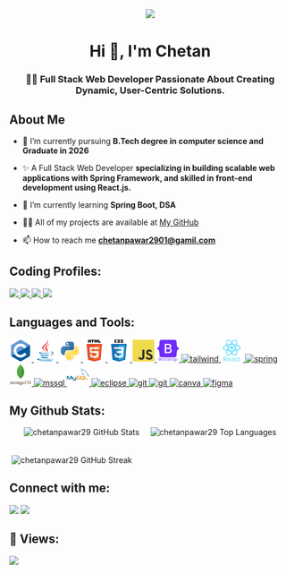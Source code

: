<div align="center">
  <a href="#">
    <img src="https://i.postimg.cc/nVKL4rnN/In-Shot-20240908-163728599.jpg" width="200" >
  </a>
</div>


<h1 align="center">Hi 👋, I'm Chetan</h1>
<h3 align="center">👨‍💻 Full Stack Web Developer Passionate About Creating Dynamic, User-Centric Solutions.</h3>

## About Me

- 🔭 I’m currently pursuing **B.Tech degree in computer science and Graduate in 2026**
- ✨ A Full Stack Web Developer **specializing in building scalable web applications with Spring Framework, and skilled in front-end development using React.js.**

- 🌱 I’m currently learning **Spring Boot, DSA**

- 👨‍💻 All of my projects are available at [My GitHub](https://github.com/chetanpawar29)

- 📫 How to reach me **chetanpawar2901@gamil.com**

## **Coding Profiles**:
<p align="left"> 
    <a href="https://www.geeksforgeeks.org/user/chetanpadcci/" target="_blank"> <img src="https://img.icons8.com/color/48/undefined/GeeksforGeeks.png"/> </a>
    <a href="https://leetcode.com/u/PawarChetanVilas/" target="_blank"> <img src="https://img.icons8.com/external-tal-revivo-color-tal-revivo/48/undefined/external-level-up-your-coding-skills-and-quickly-land-a-job-logo-color-tal-revivo.png"/> </a>   
    <a href="https://www.hackerrank.com/profile/chetanpawar2901" target="_blank"> <img src="https://img.icons8.com/external-tal-revivo-shadow-tal-revivo/48/undefined/external-hackerrank-is-a-technology-company-that-focuses-on-competitive-programming-logo-shadow-tal-revivo.png"/> </a>
    <a href="https://www.codechef.com/users/chetanpawar29" target="_blank"> <img src="https://img.icons8.com/fluency/48/000000/codechef.png"/> </a>    
     
</p>

## Languages and Tools:
<p align="left"><a href="https://www.cprogramming.com/" target="_blank" rel="noreferrer"> <img src="https://raw.githubusercontent.com/devicons/devicon/master/icons/c/c-original.svg" alt="c" width="40" height="40"/> </a><a href="https://www.java.com" target="_blank" rel="noreferrer"> <img src="https://raw.githubusercontent.com/devicons/devicon/master/icons/java/java-original.svg" alt="java" width="40" height="40"/> <a href="https://www.python.org" target="_blank" rel="noreferrer"> <img src="https://raw.githubusercontent.com/devicons/devicon/master/icons/python/python-original.svg" alt="python" width="40" height="40"/> </a> <a href="https://www.w3.org/html/" target="_blank" rel="noreferrer"> <img src="https://raw.githubusercontent.com/devicons/devicon/master/icons/html5/html5-original-wordmark.svg" alt="html5" width="40" height="40"/><a href="https://www.w3schools.com/css/" target="_blank" rel="noreferrer"> <img src="https://raw.githubusercontent.com/devicons/devicon/master/icons/css3/css3-original-wordmark.svg" alt="css3" width="40" height="40"/> </a>  </a></a> <a href="https://developer.mozilla.org/en-US/docs/Web/JavaScript" target="_blank" rel="noreferrer"> <img src="https://raw.githubusercontent.com/devicons/devicon/master/icons/javascript/javascript-original.svg" alt="javascript" width="40" height="40"/> </a> <a href="https://getbootstrap.com" target="_blank" rel="noreferrer"> <img src="https://raw.githubusercontent.com/devicons/devicon/master/icons/bootstrap/bootstrap-plain-wordmark.svg" alt="bootstrap" width="40" height="40"/> </a><a href="https://tailwindcss.com/" target="_blank" rel="noreferrer"> <img src="https://www.vectorlogo.zone/logos/tailwindcss/tailwindcss-icon.svg" alt="tailwind" width="40" height="40"/> </a> <a href="https://reactjs.org/" target="_blank" rel="noreferrer"> <img src="https://raw.githubusercontent.com/devicons/devicon/master/icons/react/react-original-wordmark.svg" alt="react" width="40" height="40"/> </a>  <a href="https://spring.io/" target="_blank" rel="noreferrer"> <img src="https://www.vectorlogo.zone/logos/springio/springio-icon.svg" alt="spring" width="40" height="40"/> </a>  <a href="https://www.mongodb.com/" target="_blank" rel="noreferrer"> <img src="https://raw.githubusercontent.com/devicons/devicon/master/icons/mongodb/mongodb-original-wordmark.svg" alt="mongodb" width="40" height="40"/> </a> <a href="https://www.microsoft.com/en-us/sql-server" target="_blank" rel="noreferrer"> <img src="https://www.svgrepo.com/show/303229/microsoft-sql-server-logo.svg" alt="mssql" width="40" height="40"/> </a> <a href="https://www.mysql.com/" target="_blank" rel="noreferrer"> <img src="https://raw.githubusercontent.com/devicons/devicon/master/icons/mysql/mysql-original-wordmark.svg" alt="mysql" width="40" height="40"/> </a>   <a href="https://eclipseide.org/" target="_blank" rel="noreferrer"> <img src="https://cdn.freebiesupply.com/logos/large/2x/eclipse-11-logo-png-transparent.png" alt="eclipse" width="40" height="40"/> </a> <a href="https://code.visualstudio.com/" target="_blank" rel="noreferrer"> <img src="https://uxwing.com/wp-content/themes/uxwing/download/brands-and-social-media/visual-studio-code-icon.png" alt="git" width="40" height="40"/> </a><a href="https://git-scm.com/" target="_blank" rel="noreferrer"> <img src="https://www.vectorlogo.zone/logos/git-scm/git-scm-icon.svg" alt="git" width="40" height="40"/> </a>  <a href="https://www.canva.com/" target="_blank" rel="noreferrer"> <img src="https://upload.wikimedia.org/wikipedia/commons/5/5e/Canva_logo..png" alt="canva" width="40" height="40"/> </a> <a href="https://www.figma.com/" target="_blank" rel="noreferrer"> <img src="https://www.vectorlogo.zone/logos/figma/figma-icon.svg" alt="figma" width="40" height="40"/> </a> 
</p>


## **My Github Stats:**

<div style="display: flex; justify-content: center; align-items: flex-start;">
  <img src="https://github-readme-stats.vercel.app/api?username=chetanpawar29&theme=nightowl&hide_border=false&include_all_commits=false&count_private=false" alt="chetanpawar29 GitHub Stats" />
  <img style="margin-left: 20px; margin-top: 0;" src="https://github-readme-stats.vercel.app/api/top-langs/?username=chetanpawar29&theme=nightowl&hide_border=false&include_all_commits=false&count_private=false&layout=compact" alt="chetanpawar29 Top Languages" />
</div>

<br>

<p >&nbsp;<img align="center" src="https://github-readme-streak-stats.herokuapp.com/?user=chetanpawar29&theme=nightowl&hide_border=false" alt="chetanpawar29 GitHub Streak" /></p>



## Connect with me:

<p align="left">
 
<a href = "https://www.linkedin.com/in/chetan-pawar-a023a2240/"><img src="https://img.icons8.com/fluency/48/linkedin.png"/></a>
<a href = "https://twitter.com/chetanvpawar29"><img src="https://img.icons8.com/fluency/48/twitter.png"/></a>
</p>

## 👀 Views:
<a href="https://github.com/Meghna-DAS/github-profile-views-counter">
    <img src="https://komarev.com/ghpvc/?username=chetanpawar29">
</a>

